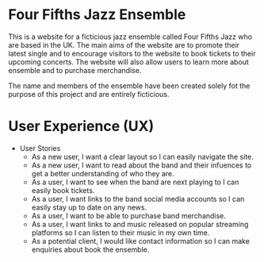 # Four Fifths Jazz Ensemble

This is a website for a ficticious jazz ensemble called Four Fifths Jazz who are based in the UK. The main aims of the website are to promote their latest 
single and to encourage visitors to the website to book tickets to their upcoming concerts. The website will also allow users to learn more about ensemble and to 
purchase merchandise.

The name and members of the ensemble have been created solely fot the purpose of this project and are entirely ficticious.

# User Experience (UX)

* User Stories
    * As a new user, I want a clear layout so I can easily navigate the site.
    * As a new user, I want to read about the band and their infuences to get a better understanding of who they are.
    * As a user, I want to see when the band are next playing to I can easily book tickets.
    * As a user, I want links to the band social media accounts so I can easily stay up to date on any news.
    * As a user, I want to be able to purchase band merchandise.
    * As a user, I want links to and music released on popular streaming platforms so I can listen to their music in my own time.
    * As a potential client, I would like contact information so I can make enquiries about book the ensemble.